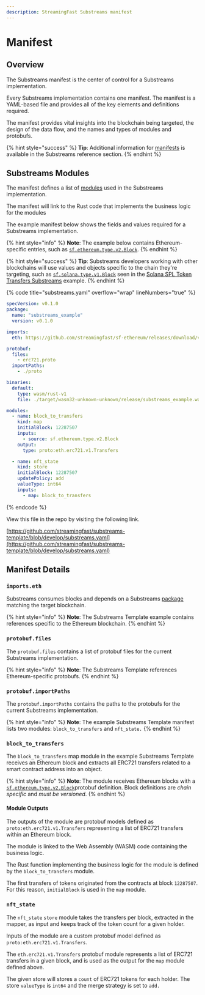 ```yaml
---
description: StreamingFast Substreams manifest
---
```


# Manifest

## Overview

The Substreams manifest is the center of control for a Substreams implementation.&#x20;

Every Substreams implementation contains one manifest. The manifest is a YAML-based file and provides all of the key elements and definitions required.

The manifest provides vital insights into the blockchain being targeted, the design of the data flow, and the names and types of modules and protobufs.

{% hint style="success" %}
**Tip**: Additional information for [manifests](../reference-and-specs/manifests.md) is available in the Substreams reference section.
{% endhint %}

## Substreams Modules

The manifest defines a list of [modules](../concepts/modules.md) used in the Substreams implementation.&#x20;

The manifest will link to the Rust code that implements the business logic for the modules&#x20;

The example manifest below shows the fields and values required for a Substreams implementation.

{% hint style="info" %}
**Note**: The example below contains Ethereum-specific entries, such as [`sf.ethereum.type.v2.Block`](https://github.com/streamingfast/firehose-ethereum/blob/develop/proto/sf/ethereum/type/v2/type.proto).&#x20;
{% endhint %}

{% hint style="success" %}
**Tip**: Substreams developers working with other blockchains will use values and objects specific to the chain they're targeting, such as [`sf.solana.type.v1.Block`](https://github.com/streamingfast/firehose-solana/blob/develop/proto/sf/solana/type/v2/type.proto) seen in the [Solana SPL Token Transfers Substreams](https://github.com/streamingfast/substreams-playground/tree/master/modules/sol-spl-tokens) example.
{% endhint %}

{% code title="substreams.yaml" overflow="wrap" lineNumbers="true" %}
```yaml
specVersion: v0.1.0
package:
  name: "substreams_example"
  version: v0.1.0

imports:
  eth: https://github.com/streamingfast/sf-ethereum/releases/download/v0.10.2/ethereum-v0.10.4.spkg

protobuf:
  files:
    - erc721.proto
  importPaths:
    - ./proto

binaries:
  default:
    type: wasm/rust-v1
    file: ./target/wasm32-unknown-unknown/release/substreams_example.wasm

modules:
  - name: block_to_transfers
    kind: map
    initialBlock: 12287507
    inputs:
      - source: sf.ethereum.type.v2.Block
    output:
      type: proto:eth.erc721.v1.Transfers

  - name: nft_state
    kind: store
    initialBlock: 12287507
    updatePolicy: add
    valueType: int64
    inputs:
      - map: block_to_transfers

```
{% endcode %}

View this file in the repo by visiting the following link.

[https://github.com/streamingfast/substreams-template/blob/develop/substreams.yaml](https://github.com/streamingfast/substreams-template/blob/develop/substreams.yaml)

## Manifest Details

### `imports.eth`&#x20;

Substreams consumes blocks and depends on a Substreams [package](../reference-and-specs/packages.md) matching the target blockchain.&#x20;

{% hint style="info" %}
**Note**: The Substreams Template example contains references specific to the Ethereum blockchain.
{% endhint %}

### `protobuf.files`

The `protobuf.files` contains a list of protobuf files for the current Substreams implementation.&#x20;

{% hint style="info" %}
**Note**: The Substreams Template references Ethereum-specific protobufs.&#x20;
{% endhint %}

### `protobuf.importPaths`

The `protobuf.importPaths` contains the paths to the protobufs for the current Substreams implementation.

{% hint style="info" %}
**Note**: The example Substreams Template manifest lists two modules: `block_to_transfers` and `nft_state.`
{% endhint %}

### **`block_to_transfers`**

The `block_to_transfers` map module in the example Substreams Template receives an Ethereum block and extracts all ERC721 transfers related to a smart contract address into an object.&#x20;

{% hint style="info" %}
**Note**: The module receives Ethereum blocks with a [`sf.ethereum.type.v2.Block`](https://github.com/streamingfast/firehose-ethereum/blob/develop/proto/sf/ethereum/type/v2/type.proto)protobuf definition. Block definitions are _chain specific_ and _must be versioned_.
{% endhint %}

#### Module Outputs

The outputs of the module are protobuf models defined as `proto:eth.erc721.v1.Transfers` representing a list of ERC721 transfers within an Ethereum block.

The module is linked to the Web Assembly (WASM) code containing the business logic.&#x20;

The Rust function implementing the business logic for the module is defined by the `block_to_transfers` module.

The first transfers of tokens originated from the contracts at block `12287507`. For this reason, `initialBlock` is used in the `map` module.

### **`nft_state`**

The `nft_state` `store` module takes the transfers per block, extracted in the mapper, as input and keeps track of the token count for a given holder.&#x20;

Inputs of the module are a custom protobuf model defined as `proto:eth.erc721.v1.Transfers`.&#x20;

The `eth.erc721.v1.Transfers` protobuf module represents a list of ERC721 transfers in a given block, and is used as the output for the `map` module defined above.

The given store will stores a `count` of ERC721 tokens for each holder. The store `valueType` is `int64` and the merge strategy is set to `add.`
